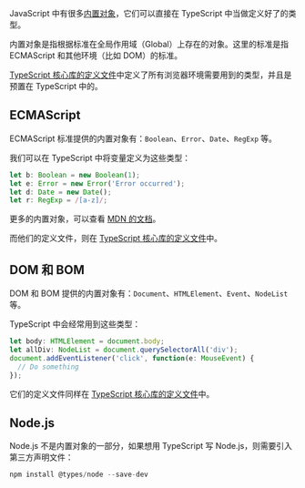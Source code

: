 JavaScript 中有很多[内置对象](https://developer.mozilla.org/en-US/docs/Web/JavaScript/Reference/Global_Objects)，它们可以直接在 TypeScript 中当做定义好了的类型。

内置对象是指根据标准在全局作用域（Global）上存在的对象。这里的标准是指 ECMAScript 和其他环境（比如 DOM）的标准。

[TypeScript 核心库的定义文件](https://github.com/Microsoft/TypeScript/tree/master/src/lib)中定义了所有浏览器环境需要用到的类型，并且是预置在 TypeScript 中的。

<a name="ECMAScript"></a>
## ECMAScript
ECMAScript 标准提供的内置对象有：`Boolean`、`Error`、`Date`、`RegExp` 等。

我们可以在 TypeScript 中将变量定义为这些类型：
```typescript
let b: Boolean = new Boolean(1);
let e: Error = new Error('Error occurred');
let d: Date = new Date();
let r: RegExp = /[a-z]/;
```

更多的内置对象，可以查看 [MDN 的文档](https://developer.mozilla.org/en-US/docs/Web/JavaScript/Reference/Global_Objects)。

而他们的定义文件，则在 [TypeScript 核心库的定义文件](https://github.com/Microsoft/TypeScript/tree/master/src/lib)中。

<a name="8c94651e"></a>
## DOM 和 BOM
DOM 和 BOM 提供的内置对象有：`Document`、`HTMLElement`、`Event`、`NodeList` 等。

TypeScript 中会经常用到这些类型：
```typescript
let body: HTMLElement = document.body;
let allDiv: NodeList = document.querySelectorAll('div');
document.addEventListener('click', function(e: MouseEvent) {
  // Do something
});
```

它们的定义文件同样在 [TypeScript 核心库的定义文件](https://github.com/Microsoft/TypeScript/tree/master/src/lib)中。

<a name="Node.js"></a>
## Node.js
Node.js 不是内置对象的一部分，如果想用 TypeScript 写 Node.js，则需要引入第三方声明文件：
```typescript
npm install @types/node --save-dev
```

